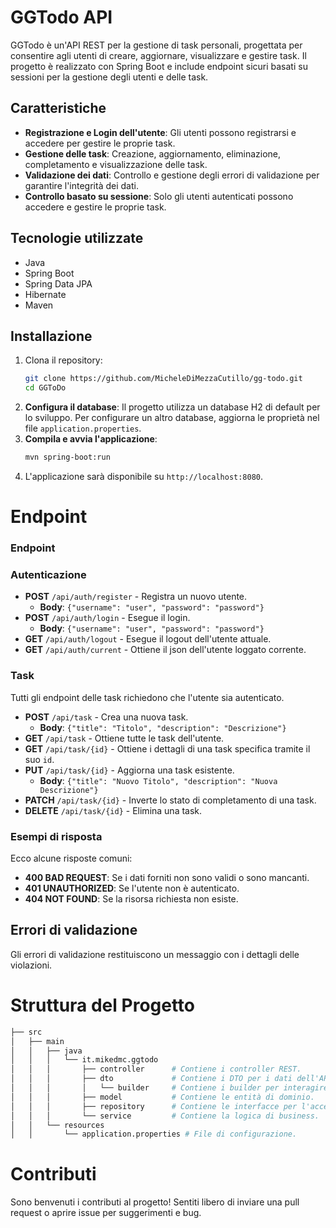 # GGTodo API
GGTodo è un'API REST per la gestione di task personali, progettata per consentire agli utenti di creare, aggiornare, visualizzare e gestire task. Il progetto è realizzato con Spring Boot e include endpoint sicuri basati su sessioni per la gestione degli utenti e delle task.

## Caratteristiche
- **Registrazione e Login dell'utente**: Gli utenti possono registrarsi e accedere per gestire le proprie task.
- **Gestione delle task**: Creazione, aggiornamento, eliminazione, completamento e visualizzazione delle task.
- **Validazione dei dati**: Controllo e gestione degli errori di validazione per garantire l'integrità dei dati.
- **Controllo basato su sessione**: Solo gli utenti autenticati possono accedere e gestire le proprie task.


## Tecnologie utilizzate
- Java
- Spring Boot
- Spring Data JPA
- Hibernate
- Maven

## Installazione
1. Clona il repository:
    ```bash
    git clone https://github.com/MicheleDiMezzaCutillo/gg-todo.git
    cd GGToDo
    ```
2. **Configura il database**: Il progetto utilizza un database H2 di default per lo sviluppo. Per configurare un altro database, aggiorna le proprietà nel file `application.properties`.
3. **Compila e avvia l'applicazione**:
    ```bash
   mvn spring-boot:run
   ```
4. L'applicazione sarà disponibile su `http://localhost:8080`.

# Endpoint
### Endpoint

### Autenticazione

- **POST** `/api/auth/register` - Registra un nuovo utente.
    - **Body**: `{"username": "user", "password": "password"}`
- **POST** `/api/auth/login` - Esegue il login.
    - **Body**: `{"username": "user", "password": "password"}`
- **GET** `/api/auth/logout` - Esegue il logout dell'utente attuale.
- **GET** `/api/auth/current` - Ottiene il json dell'utente loggato corrente.

### Task

Tutti gli endpoint delle task richiedono che l'utente sia autenticato.

- **POST** `/api/task` - Crea una nuova task.
    - **Body**: `{"title": "Titolo", "description": "Descrizione"}`
- **GET** `/api/task` - Ottiene tutte le task dell'utente.
- **GET** `/api/task/{id}` - Ottiene i dettagli di una task specifica tramite il suo `id`.
- **PUT** `/api/task/{id}` - Aggiorna una task esistente.
    - **Body**: `{"title": "Nuovo Titolo", "description": "Nuova Descrizione"}`
- **PATCH** `/api/task/{id}` - Inverte lo stato di completamento di una task.
- **DELETE** `/api/task/{id}` - Elimina una task.

### Esempi di risposta

Ecco alcune risposte comuni:

- **400 BAD REQUEST**: Se i dati forniti non sono validi o sono mancanti.
- **401 UNAUTHORIZED**: Se l'utente non è autenticato.
- **404 NOT FOUND**: Se la risorsa richiesta non esiste.

## Errori di validazione
Gli errori di validazione restituiscono un messaggio con i dettagli delle violazioni.

# Struttura del Progetto
```graphql
├── src
│   ├── main
│   │   ├── java
│   │   │   └── it.mikedmc.ggtodo
│   │   │       ├── controller      # Contiene i controller REST.
│   │   │       ├── dto             # Contiene i DTO per i dati dell'API.
│   │   │       │   └── builder     # Contiene i builder per interagire con i DTO comodamente.
│   │   │       ├── model           # Contiene le entità di dominio.
│   │   │       ├── repository      # Contiene le interfacce per l'accesso ai dati.
│   │   │       └── service         # Contiene la logica di business.
│   │   └── resources
│   │       └── application.properties # File di configurazione.

```

# Contributi
Sono benvenuti i contributi al progetto! Sentiti libero di inviare una pull request o aprire issue per suggerimenti e bug.
